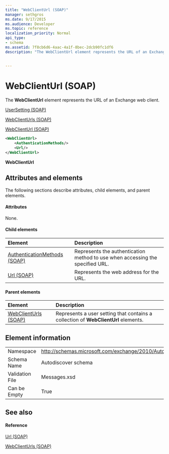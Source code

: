 ```yaml
---
title: "WebClientUrl (SOAP)"
manager: sethgros
ms.date: 9/17/2015
ms.audience: Developer
ms.topic: reference
localization_priority: Normal
api_type:
- schema
ms.assetid: 7f8cb6d6-4aac-4a1f-8bec-2dcb90fc1df6
description: "The WebClientUrl element represents the URL of an Exchange web client."
 
 
---
```


# WebClientUrl (SOAP)

The **WebClientUrl** element represents the URL of an Exchange web client. 
  
[UserSetting (SOAP)](usersetting-soap.md)
  
[WebClientUrls (SOAP)](webclienturls-soap.md)
  
[WebClientUrl (SOAP)](webclienturl-soap.md)
  
```XML
<WebClientUrl>
    <AuthenticationMethods/>
    <Url/>
</WebClientUrl>
```

 **WebClientUrl**
## Attributes and elements

The following sections describe attributes, child elements, and parent elements.
  
#### Attributes

None.
  
#### Child elements

|**Element**|**Description**|
|:-----|:-----|
|[AuthenticationMethods (SOAP)](authenticationmethods-soap.md) <br/> |Represents the authentication method to use when accessing the specified URL.  <br/> |
|[Url (SOAP)](url-soap.md) <br/> |Represents the web address for the URL.  <br/> |
   
#### Parent elements

|**Element**|**Description**|
|:-----|:-----|
|[WebClientUrls (SOAP)](webclienturls-soap.md) <br/> |Represents a user setting that contains a collection of **WebClientUrl** elements.  <br/> |
   
## Element information

|||
|:-----|:-----|
|Namespace  <br/> |http://schemas.microsoft.com/exchange/2010/Autodiscover  <br/> |
|Schema Name  <br/> |Autodiscover schema  <br/> |
|Validation File  <br/> |Messages.xsd  <br/> |
|Can be Empty  <br/> |True  <br/> |
   
## See also

#### Reference

[Url (SOAP)](url-soap.md)
  
[WebClientUrls (SOAP)](webclienturls-soap.md)

